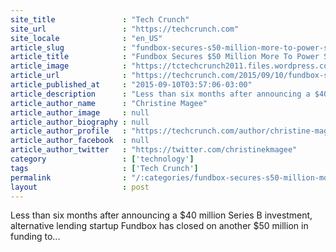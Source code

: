 ```yaml
---
site_title               : "Tech Crunch"
site_url                 : "https://techcrunch.com"
site_locale              : "en_US"
article_slug             : "fundbox-secures-s50-million-more-to-power-small-businesses"
article_title            : "Fundbox Secures $50 Million More To Power Small Businesses"
article_image            : "https://tctechcrunch2011.files.wordpress.com/2015/09/fundbox_team.jpeg?w=738&h=400&crop=1"
article_url              : "https://techcrunch.com/2015/09/10/fundbox-secures-50-million-more-to-power-small-businesses/"
article_published_at     : "2015-09-10T03:57:06-03:00"
article_description      : "Less than six months after announcing a $40 million Series B investment, alternative lending startup Fundbox has closed on another $50 million in funding to..."
article_author_name      : "Christine Magee"
article_author_image     : null
article_author_biography : null
article_author_profile   : "https://techcrunch.com/author/christine-magee/"
article_author_facebook  : null
article_author_twitter   : "https://twitter.com/christinekmagee"
category                 : ['technology']
tags                     : ['Tech Crunch']
permalink                : "/:categories/fundbox-secures-s50-million-more-to-power-small-businesses/"
layout                   : post
---
```


Less than six months after announcing a $40 million Series B investment, alternative lending startup Fundbox has closed on another $50 million in funding to...
